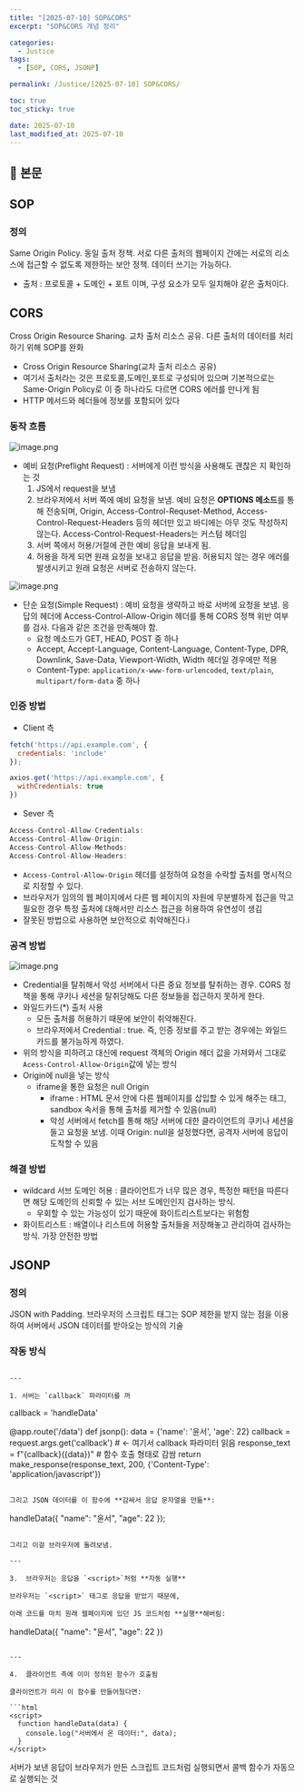 ```yaml
---
title: "[2025-07-10] SOP&CORS"
excerpt: "SOP&CORS 개념 정리"

categories:
  - Justice
tags:
  - [SOP, CORS, JSONP]

permalink: /Justice/[2025-07-10] SOP&CORS/

toc: true
toc_sticky: true

date: 2025-07-10
last_modified_at: 2025-07-10
---
```


## 🦥 본문

## SOP

### 정의

Same Origin Policy. 동일 출처 정책. 서로 다른 출처의 웹페이지 간에는 서로의 리소스에 접근할 수 없도록 제한하는 보안 정책. 데이터 쓰기는 가능하다. 

- 출처 : 프로토콜 + 도메인 + 포트 이며, 구성 요소가 모두 일치해야 같은 출처이다.

## CORS

Cross Origin Resource Sharing. 교차 출처 리소스 공유.  다른 출처의 데이터를 처리하기 위해 SOP를 완화 

- Cross Origin Resource Sharing(교차 출처 리소스 공유)
- 여기서 출처라는 것은 프로토콜,도메인,포트로 구성되어 있으며 기본적으로는 Same-Origin Policy로 이 중 하나라도 다르면 CORS 에러를 만나게 됨
- HTTP 메서드와 헤더들에 정보를 포함되어 있다

### 동작 흐름
![image.png](https://yunseo10987.github.io/assets/images/posts_img/2025-07-10%20CORS/image.png)
- 예비 요청(Preflight Request) : 서버에게 이런 방식을 사용해도 괜찮은 지 확인하는 것
    1. JS에서 request을 보냄
    2. 브라우저에서 서버 쪽에 예비 요청을 보냄. 예비 요청은 **OPTIONS 메소드**를 통해 전송되며, Origin, Access-Control-Requset-Method, Access-Control-Request-Headers 등의 헤더만 있고 바디에는 아무 것도 작성하지 않는다. Access-Control-Request-Headers는 커스텀 헤더임
    3. 서버 쪽에서 허용/거절에 관한 예비 응답을 보내게 됨.
    4. 허용을 하게 되면 원래 요청을 보내고 응답을 받음. 허용되지 않는 경우 에러를 발생시키고 원래 요청은 서버로 전송하지 않는다.

![image.png](https://yunseo10987.github.io/assets/images/posts_img/2025-07-10%20CORS/image-1.png)
- 단순 요청(Simple Request) : 예비 요청을 생략하고 바로 서버에 요청을 보냄. 응답의 헤더에 Access-Control-Allow-Origin 헤더를 통해 CORS 정책 위반 여부를 검사. 다음과 같은 조건을 만족해야 함.
    - 요청 메소드가 GET, HEAD, POST 중 하나
    - Accept, Accept-Language, Content-Language, Content-Type, DPR, Downlink, Save-Data, Viewport-Width, Width 헤더일 경우에만 적용
    - Content-Type: `application/x-www-form-urlencoded`, `text/plain`, `multipart/form-data` 중 하나

### 인증 방법

- Client 측

```jsx
fetch('https://api.example.com', {
  credentials: 'include'
});

axios.get('https://api.example.com', {
  withCredentials: true
})
```

- Sever 측

```jsx
Access-Control-Allow-Credentials:
Access-Control-Allow-Origin:
Access-Control-Allow-Methods:
Access-Control-Allow-Headers:
```

- `Access-Control-Allow-Origin` 헤더를 설정하여 요청을 수락할 출처를 명시적으로 지정할 수 있다.
- 브라우저가 임의의 웹 페이지에서 다른 웹 페이지의 자원에 무분별하게 접근을 막고 필요한 경우 특정 출처에 대해서만 리소스 접근을 허용하여 유연성이 생김
- 잘못된 방법으로 사용하면 보안적으로 취약해진다.i

### 공격 방법
![image.png](https://yunseo10987.github.io/assets/images/posts_img/2025-07-10%20CORS/image-2.png)
- Credential을 탈취해서 악성 서버에서 다른 중요 정보를 탈취하는 경우. CORS 정책을 통해 쿠키나 세션을 탈취당해도 다른 정보들을 접근하지 못하게 한다.
- 와일드카드(*) 출처 사용
    - 모든 출처를 허용하기 때문에 보안이 취약해진다.
    - 브라우저에서 Credential : true. 즉, 인증 정보를 주고 받는 경우에는 와일드 카드를 불가능하게 하였다.
- 위의 방식을 피하려고 대신에 request 객체의 Origin 헤더 값을 가져와서 그대로 `Acess-Control-Allow-Origin`값에 넣는 방식
- Origin에 null을 넣는 방식
    - iframe을 통한 요청은 null Origin
        - iframe : HTML 문서 안에 다른 웹페이지를 삽입할 수 있게 해주는 태그, sandbox 속서을 통해 출처를 제거할 수 있음(null)
        - 악성 서버에서 fetch를 통해 해당 서버에 대한 클라이언트의 쿠키나 세션을 들고 요청을 보냄. 이때 Origin: null을 설정했다면, 공격자 서버에 응답이 도착할 수 있음

### 해결 방법

- wildcard 서브 도메인 허용 : 클라이언트가 너무 많은 경우, 특정한 패턴을 따른다면 해당 도메인의 신뢰할 수 있는 서브 도메인인지 검사하는 방식.
    - 우회할 수 있는 가능성이 있기 때문에 화이트리스트보다는 위험함
- 화이트리스트 : 배열이나 리스트에 허용할 출처들을 저장해놓고 관리하여 검사하는 방식. 가장 안전한 방법

## JSONP

### 정의

JSON with Padding. 브라우저의 스크립트 태그는 SOP 제한을 받지 않는 점을 이용하여 서버에서 JSON 데이터를 받아오는 방식의 기술 

### 작동 방식

<script> 태그 내에서는 데이터를 JS 코드로 인식하기 때문에 Callback 함수를 사용한다. 

1.  클라이언트에서 `<script>`로 JSONP 요청

```html
<script src="https://api.example.com/data?callback=handleData"></script>
```

---

1. 서버는 `callback` 파라미터를 꺼

```
callback = 'handleData'

@app.route('/data')
def jsonp():
    data = {'name': '윤서', 'age': 22}
    callback = request.args.get('callback')  # ← 여기서 callback 파라미터 읽음
    response_text = f"{callback}({data})"   # 함수 호출 형태로 감쌈
    return make_response(response_text, 200, {'Content-Type': 'application/javascript'})
```

그리고 JSON 데이터를 이 함수에 **감싸서 응답 문자열을 만듦**:

```
handleData({ "name": "윤서", "age": 22 });
```

그리고 이걸 브라우저에 돌려보냄.

---

3.  브라우저는 응답을 `<script>`처럼 **자동 실행**

브라우저는 `<script>` 태그로 응답을 받았기 때문에,

아래 코드를 마치 원래 웹페이지에 있던 JS 코드처럼 **실행**해버림:

```
handleData({ "name": "윤서", "age": 22 })
```

---

4.  클라이언트 측에 이미 정의된 함수가 호출됨

클라이언트가 미리 이 함수를 만들어뒀다면:

```html
<script>
  function handleData(data) {
    console.log("서버에서 온 데이터:", data);
  }
</script>
```

서버가 보낸 응답이 브라우저가 만든 스크립트 코드처럼 실행되면서 콜백 함수가 자동으로 실행되는 것